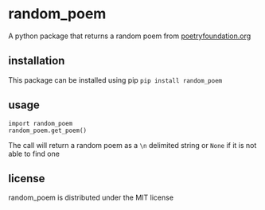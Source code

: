 # random_poem
A python package that returns a random poem from [poetryfoundation.org](poetryfoundation.org)

## installation
This package can be installed using pip 
`pip install random_poem`

## usage

    import random_poem
    random_poem.get_poem()
    
The call will return a random poem as a `\n` delimited string or `None` if it is not able to find one

## license

random_poem is distributed under the MIT license 